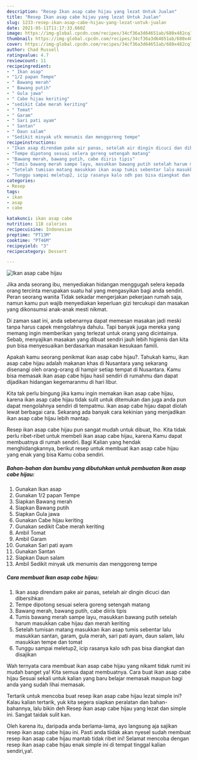 ```yaml
---
description: "Resep Ikan asap cabe hijau yang lezat Untuk Jualan"
title: "Resep Ikan asap cabe hijau yang lezat Untuk Jualan"
slug: 1233-resep-ikan-asap-cabe-hijau-yang-lezat-untuk-jualan
date: 2021-05-11T11:17:33.660Z
image: https://img-global.cpcdn.com/recipes/34cf36a3d64651ab/680x482cq70/ikan-asap-cabe-hijau-foto-resep-utama.jpg
thumbnail: https://img-global.cpcdn.com/recipes/34cf36a3d64651ab/680x482cq70/ikan-asap-cabe-hijau-foto-resep-utama.jpg
cover: https://img-global.cpcdn.com/recipes/34cf36a3d64651ab/680x482cq70/ikan-asap-cabe-hijau-foto-resep-utama.jpg
author: Chad Russell
ratingvalue: 4.7
reviewcount: 11
recipeingredient:
- " Ikan asap"
- "1/2 papan Tempe"
- " Bawang merah"
- " Bawang putih"
- " Gula jawa"
- " Cabe hijau keriting"
- "sedikit Cabe merah keriting"
- " Tomat"
- " Garam"
- " Sari pati ayam"
- " Santan"
- " Daun salam"
- "Sedikit minyak utk menumis dan menggoreng tempe"
recipeinstructions:
- "Ikan asap direndam pake air panas, setelah air dingin dicuci dan dibersihkan"
- "Tempe dipotong sesuai selera goreng setengah matang"
- "Bawang merah, bawang putih, cabe diiris tipis"
- "Tumis bawang merah sampe layu, masukkan bawang putih setelah harum masukkan cabe hijau dan merah keriting"
- "Setelah tumisan matang masukkan ikan asap tumis sebentar lalu masukkan santan, garam, gula merah, sari pati ayam, daun salam, lalu masukkan tempe dan tomat"
- "Tunggu sampai meletup2, icip rasanya kalo sdh pas bisa diangkat dan disajikan"
categories:
- Resep
tags:
- ikan
- asap
- cabe

katakunci: ikan asap cabe 
nutrition: 118 calories
recipecuisine: Indonesian
preptime: "PT13M"
cooktime: "PT46M"
recipeyield: "3"
recipecategory: Dessert

---
```



![Ikan asap cabe hijau](https://img-global.cpcdn.com/recipes/34cf36a3d64651ab/680x482cq70/ikan-asap-cabe-hijau-foto-resep-utama.jpg)

Jika anda seorang ibu, menyediakan hidangan menggugah selera kepada orang tercinta merupakan suatu hal yang mengasyikan bagi anda sendiri. Peran seorang  wanita Tidak sekadar mengerjakan pekerjaan rumah saja, namun kamu pun wajib menyediakan keperluan gizi tercukupi dan masakan yang dikonsumsi anak-anak mesti nikmat.

Di zaman  saat ini, anda sebenarnya dapat memesan masakan jadi meski tanpa harus capek mengolahnya dahulu. Tapi banyak juga mereka yang memang ingin memberikan yang terlezat untuk orang yang dicintainya. Sebab, menyajikan masakan yang dibuat sendiri jauh lebih higienis dan kita pun bisa menyesuaikan berdasarkan masakan kesukaan famili. 



Apakah kamu seorang penikmat ikan asap cabe hijau?. Tahukah kamu, ikan asap cabe hijau adalah makanan khas di Nusantara yang sekarang disenangi oleh orang-orang di hampir setiap tempat di Nusantara. Kamu bisa memasak ikan asap cabe hijau hasil sendiri di rumahmu dan dapat dijadikan hidangan kegemaranmu di hari libur.

Kita tak perlu bingung jika kamu ingin memakan ikan asap cabe hijau, karena ikan asap cabe hijau tidak sulit untuk ditemukan dan juga anda pun dapat mengolahnya sendiri di tempatmu. ikan asap cabe hijau dapat diolah lewat berbagai cara. Sekarang ada banyak cara kekinian yang menjadikan ikan asap cabe hijau lebih mantap.

Resep ikan asap cabe hijau pun sangat mudah untuk dibuat, lho. Kita tidak perlu ribet-ribet untuk membeli ikan asap cabe hijau, karena Kamu dapat membuatnya di rumah sendiri. Bagi Kalian yang hendak menghidangkannya, berikut resep untuk membuat ikan asap cabe hijau yang enak yang bisa Kamu coba sendiri.

<!--inarticleads1-->

##### Bahan-bahan dan bumbu yang dibutuhkan untuk pembuatan Ikan asap cabe hijau:

1. Gunakan  Ikan asap
1. Gunakan 1/2 papan Tempe
1. Siapkan  Bawang merah
1. Siapkan  Bawang putih
1. Siapkan  Gula jawa
1. Gunakan  Cabe hijau keriting
1. Gunakan sedikit Cabe merah keriting
1. Ambil  Tomat
1. Ambil  Garam
1. Gunakan  Sari pati ayam
1. Gunakan  Santan
1. Siapkan  Daun salam
1. Ambil Sedikit minyak utk menumis dan menggoreng tempe




<!--inarticleads2-->

##### Cara membuat Ikan asap cabe hijau:

1. Ikan asap direndam pake air panas, setelah air dingin dicuci dan dibersihkan
1. Tempe dipotong sesuai selera goreng setengah matang
1. Bawang merah, bawang putih, cabe diiris tipis
1. Tumis bawang merah sampe layu, masukkan bawang putih setelah harum masukkan cabe hijau dan merah keriting
1. Setelah tumisan matang masukkan ikan asap tumis sebentar lalu masukkan santan, garam, gula merah, sari pati ayam, daun salam, lalu masukkan tempe dan tomat
1. Tunggu sampai meletup2, icip rasanya kalo sdh pas bisa diangkat dan disajikan




Wah ternyata cara membuat ikan asap cabe hijau yang nikamt tidak rumit ini mudah banget ya! Kita semua dapat membuatnya. Cara buat ikan asap cabe hijau Sesuai sekali untuk kalian yang baru belajar memasak maupun bagi anda yang sudah lihai memasak.

Tertarik untuk mencoba buat resep ikan asap cabe hijau lezat simple ini? Kalau kalian tertarik, yuk kita segera siapkan peralatan dan bahan-bahannya, lalu bikin deh Resep ikan asap cabe hijau yang lezat dan simple ini. Sangat taidak sulit kan. 

Oleh karena itu, daripada anda berlama-lama, ayo langsung aja sajikan resep ikan asap cabe hijau ini. Pasti anda tiidak akan nyesel sudah membuat resep ikan asap cabe hijau mantab tidak ribet ini! Selamat mencoba dengan resep ikan asap cabe hijau enak simple ini di tempat tinggal kalian sendiri,ya!.

